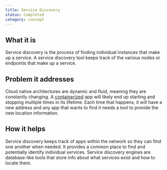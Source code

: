 ```yaml
---
title: Service Discovery
status: Completed
category: concept
---
```


## What it is
Service discovery is the process of finding individual instances that make up a service. A service discovery tool keeps track of the various nodes or endpoints that make up a service. 

## Problem it addresses
Cloud native architectures are dynamic and fluid, meaning they are constantly changing. A [containerized](/containerization/) app will likely end up starting and stopping multiple times in its lifetime. Each time that happens, it will have a new address and any app that wants to find it needs a tool to provide the new location information. 

## How it helps
Service discovery keeps track of apps within the network so they can find one another when needed. It provides a common place to find and potentially identify individual services. Service discovery engines are database-like tools that store info about what services exist and how to locate them.
